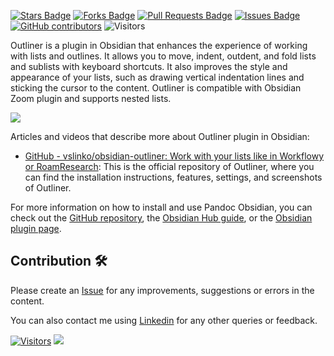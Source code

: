 <a href="https://github.com/drshahizan/obsidian/stargazers"><img src="https://img.shields.io/github/stars/drshahizan/obsidian" alt="Stars Badge"/></a>
<a href="https://github.com/drshahizan/obsidian/network/members"><img src="https://img.shields.io/github/forks/drshahizan/obsidian" alt="Forks Badge"/></a>
<a href="https://github.com/drshahizan/obsidian/pulls"><img src="https://img.shields.io/github/issues-pr/drshahizan/obsidian" alt="Pull Requests Badge"/></a>
<a href="https://github.com/drshahizan/obsidian"><img src="https://img.shields.io/github/issues/drshahizan/obsidian" alt="Issues Badge"/></a>
<a href="https://github.com/drshahizan/obsidian/graphs/contributors"><img alt="GitHub contributors" src="https://img.shields.io/github/contributors/drshahizan/obsidian?color=2b9348"></a>
![Visitors](https://api.visitorbadge.io/api/visitors?path=https%3A%2F%2Fgithub.com%2Fdrshahizan%2obsidian&labelColor=%23d9e3f0&countColor=%23697689&style=flat)

Outliner is a plugin in Obsidian that enhances the experience of working with lists and outlines. It allows you to move, indent, outdent, and fold lists and sublists with keyboard shortcuts. It also improves the style and appearance of your lists, such as drawing vertical indentation lines and sticking the cursor to the content. Outliner is compatible with Obsidian Zoom plugin and supports nested lists.

![](https://raw.githubusercontent.com/vslinko/obsidian-outliner/main/demos/demo1.gif)

Articles and videos that describe more about Outliner plugin in Obsidian:

- [GitHub - vslinko/obsidian-outliner: Work with your lists like in Workflowy or RoamResearch](https://github.com/vslinko/obsidian-outliner): This is the official repository of Outliner, where you can find the installation instructions, features, settings, and screenshots of Outliner.

For more information on how to install and use Pandoc Obsidian, you can check out the [GitHub repository](https://github.com/OliverBalfour/obsidian-pandoc), the [Obsidian Hub guide](https://publish.obsidian.md/hub/04+-+Guides%2C+Workflows%2C+%26+Courses/Guides/Using+Pandoc+inside+Obsidian), or the [Obsidian plugin page](https://obsidian.md/plugins?id=obsidian-pandoc). 

## Contribution 🛠️
Please create an [Issue](https://github.com/drshahizan/obsidian/issues) for any improvements, suggestions or errors in the content.

You can also contact me using [Linkedin](https://www.linkedin.com/in/drshahizan/) for any other queries or feedback.

[![Visitors](https://api.visitorbadge.io/api/visitors?path=https%3A%2F%2Fgithub.com%2Fdrshahizan&labelColor=%23697689&countColor=%23555555&style=plastic)](https://visitorbadge.io/status?path=https%3A%2F%2Fgithub.com%2Fdrshahizan)
![](https://hit.yhype.me/github/profile?user_id=81284918)
